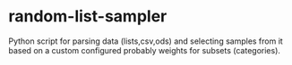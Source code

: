 # random-list-sampler
Python script for parsing data (lists,csv,ods) and selecting samples from it based on a custom configured probably weights for subsets (categories).
